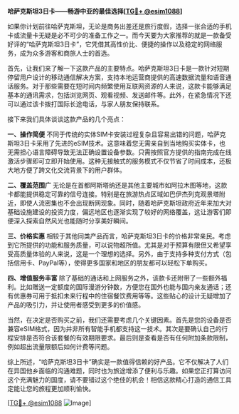 **哈萨克斯坦3日卡——畅游中亚的最佳选择[[TG💪+ @esim1088](https://t.me/s/esim1088)]**

如果你计划前往哈萨克斯坦，无论是商务出差还是旅行度假，选择一张合适的手机卡或流量卡无疑是必不可少的准备工作之一。而今天要为大家推荐的就是一款备受好评的“哈萨克斯坦3日卡”，它凭借其高性价比、便捷的操作以及稳定的网络服务，成为众多游客和商旅人士的首选。

首先，让我们来了解一下这款产品的主要特点。哈萨克斯坦3日卡是一款针对短期停留用户设计的移动通信解决方案，支持本地运营商提供的高速数据流量和语音通话服务。对于那些需要在短时间内频繁使用互联网资源的人来说，这款卡能够满足基本的通讯需求，包括浏览网页、观看视频、发送邮件等。此外，在紧急情况下还可以通过该卡拨打国际长途电话，与家人朋友保持联系。

接下来我们具体谈谈这款产品的几个亮点：

**一、操作简便**
不同于传统的实体SIM卡安装过程复杂且容易出错的问题，哈萨克斯坦3日卡采用了先进的eSIM技术。这意味着您无需亲自到当地购买实体卡，也无需担心语言障碍导致无法正确设置设备参数。只需按照官方提供的指南完成在线激活步骤即可立即开始使用。这种无接触式的服务模式不仅节省了时间成本，还极大地方便了跨文化交流背景下的用户群体。

**二、覆盖范围广**
无论是在首都阿斯塔纳还是其他主要城市如阿拉木图等地，这款卡都能提供稳定可靠的信号连接。特别是在旅游热点区域如巴伊杰列克观景塔附近，即使人流密集也不会出现断网现象。同时，随着哈萨克斯坦政府近年来加大对基础设施建设的投资力度，偏远地区也逐渐实现了较好的网络覆盖，这让游客们即便深入探索自然风光也能随时分享美好瞬间。

**三、价格实惠**
相较于其他同类产品而言，哈萨克斯坦3日卡的价格非常亲民。考虑到它所提供的功能和服务质量，可以说物超所值。尤其是对于预算有限但又希望享受高质量体验的人来说，这是一个理想的选择。另外，由于支持多种支付方式（包括信用卡、PayPal等），使得更多国家和地区的朋友都可以轻松下单购买。

**四、增值服务丰富**
除了基础的通话和上网服务之外，该款卡还附带了一些额外福利。比如赠送一定额度的国际漫游分钟数，方便您在国外也能与国内亲友通话；还有优惠券可用于抵扣未来行程中的住宿餐饮费用等等。这些贴心的设计无疑增加了产品的吸引力，并让使用者感受到更多的价值感。

当然，在决定是否购买之前，我们还需要考虑几个关键因素。首先是您的设备是否兼容eSIM格式，因为并非所有智能手机都支持这一技术。其次是要确认自己的行程安排是否符合该套餐的有效期限要求。最后则是查看是否有任何附加条款限制，例如超出流量限额后如何计费等问题。

综上所述，“哈萨克斯坦3日卡”确实是一款值得信赖的好产品。它不仅解决了人们在异国他乡面临的沟通难题，同时也为旅途增添了便利与乐趣。如果您正打算访问这个充满魅力的国度，请不要错过这个绝佳的机会！相信这款精心打造的通信工具定能让您的旅程更加顺利愉快。

[[TG💪+ @esim1088](https://t.me/s/esim1088) ![Image](https://i.postimg.cc/4NQfJmqS/Snipaste-2025-05-13-00-14-12.png)]